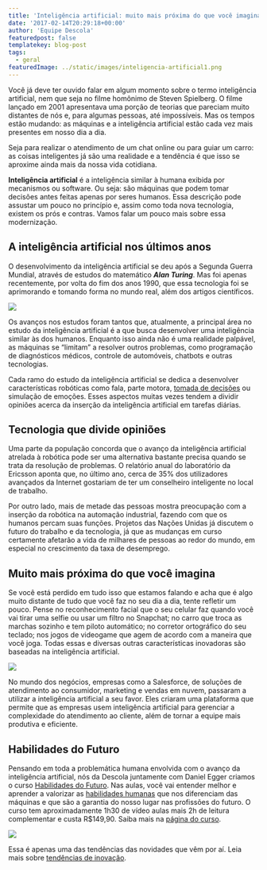 ```yaml
---
title: 'Inteligência artificial: muito mais próxima do que você imagina'
date: '2017-02-14T20:29:18+00:00'
author: 'Equipe Descola'
featuredpost: false
templatekey: blog-post
tags:
  - geral
featuredImage: ../static/images/inteligencia-artificial1.png
---
```


Você já deve ter ouvido falar em algum momento sobre o termo inteligência artificial, nem que seja no filme homônimo de Steven Spielberg. O filme lançado em 2001 apresentava uma porção de teorias que pareciam muito distantes de nós e, para algumas pessoas, até impossíveis. Mas os tempos estão mudando: as máquinas e a inteligência artificial estão cada vez mais presentes em nosso dia a dia.

Seja para realizar o atendimento de um chat online ou para guiar um carro: as coisas inteligentes já são uma realidade e a tendência é que isso se aproxime ainda mais da nossa vida cotidiana.

**Inteligência artificial** é a inteligência similar à humana exibida por mecanismos ou software. Ou seja: são máquinas que podem tomar decisões antes feitas apenas por seres humanos. Essa descrição pode assustar um pouco no princípio e, assim como toda nova tecnologia, existem os prós e contras. Vamos falar um pouco mais sobre essa modernização.

## A inteligência artificial nos últimos anos

O desenvolvimento da inteligência artificial se deu após a Segunda Guerra Mundial, através de estudos do matemático **_Alan Turing_**. Mas foi apenas recentemente, por volta do fim dos anos 1990, que essa tecnologia foi se aprimorando e tomando forma no mundo real, além dos artigos científicos.

![](https://descola.org/drops/wp-content/uploads/2017/02/turing.jpg)

Os avanços nos estudos foram tantos que, atualmente, a principal área no estudo da inteligência artificial é a que busca desenvolver uma inteligência similar às dos humanos. Enquanto isso ainda não é uma realidade palpável, as máquinas se “limitam” a resolver outros problemas, como programação de diagnósticos médicos, controle de automóveis, chatbots e outras tecnologias.

Cada ramo do estudo da inteligência artificial se dedica a desenvolver características robóticas como fala, parte motora, [tomada de decisões](https://descola.org/drops/as-polemicas-do-mundo-da-tecnologia/) ou simulação de emoções. Esses aspectos muitas vezes tendem a dividir opiniões acerca da inserção da inteligência artificial em tarefas diárias.

## Tecnologia que divide opiniões

Uma parte da população concorda que o avanço da inteligência artificial atrelada à robótica pode ser uma alternativa bastante precisa quando se trata da resolução de problemas. O relatório anual do laboratório da Ericsson aponta que, no último ano, cerca de 35% dos utilizadores avançados da Internet gostariam de ter um conselheiro inteligente no local de trabalho.

Por outro lado, mais de metade das pessoas mostra preocupação com a inserção da robótica na automação industrial, fazendo com que os humanos percam suas funções. Projetos das Nações Unidas já discutem o futuro do trabalho e da tecnologia, já que as mudanças em curso certamente afetarão a vida de milhares de pessoas ao redor do mundo, em especial no crescimento da taxa de desemprego.

## Muito mais próxima do que você imagina

Se você está perdido em tudo isso que estamos falando e acha que é algo muito distante de tudo que você faz no seu dia a dia, tente refletir um pouco. Pense no reconhecimento facial que o seu celular faz quando você vai tirar uma selfie ou usar um filtro no Snapchat; no carro que troca as marchas sozinho e tem piloto automático; no corretor ortográfico do seu teclado; nos jogos de videogame que agem de acordo com a maneira que você joga. Todas essas e diversas outras características inovadoras são baseadas na inteligência artificial.

![](https://descola.org/drops/wp-content/uploads/2017/02/reconhecimento-facial.jpg)

No mundo dos negócios, empresas como a Salesforce, de soluções de atendimento ao consumidor, marketing e vendas em nuvem, passaram a utilizar a inteligência artificial a seu favor. Eles criaram uma plataforma que permite que as empresas usem inteligência artificial para gerenciar a complexidade do atendimento ao cliente, além de tornar a equipe mais produtiva e eficiente.

## Habilidades do Futuro

Pensando em toda a problemática humana envolvida com o avanço da inteligência artificial, nós da Descola juntamente com Daniel Egger criamos o curso [Habilidades do Futuro](https://descola.org/curso/habilidades-do-futuro). Nas aulas, você vai entender melhor e aprender a valorizar as [habilidades humanas](https://descola.org/drops/homens-x-maquinas-voce-esta-preparado/) que nos diferenciam das máquinas e que são a garantia do nosso lugar nas profissões do futuro. O curso tem aproximadamente 1h30 de vídeo aulas mais 2h de leitura complementar e custa R$149,90. Saiba mais na [página do curso](https://descola.org/curso/habilidades-do-futuro).

[![](https://descola.org/drops/wp-content/uploads/2017/02/daniel-egger-1024x422.png)](https://descola.org/curso/habilidades-do-futuro)

Essa é apenas uma das tendências das novidades que vêm por aí. Leia mais sobre [tendências de inovação](https://descola.org/drops/tendencias-de-inovacao-para-2017/).
